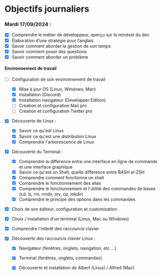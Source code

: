 # Objectifs journaliers

### Mardi 17/09/2024 :


* [x] Comprendre le métier de développeur, aperçu sur le mindset du dev
* [x] Élaboration d’une stratégie pour l’anglais
* [x] Savoir comment aborder la gestion de son temps
* [x] Savoir comment poser des questions
* [x] Savoir comment aborder un problème

#### Environnement de travail

* [ ] Configuration de son environnement de travail
  * [x] Mise à jour OS (Linux, Windows, Mac)
  * [x] Installation (Discord)
  * [x] Installation navigateur (Developper Edition)
  * [ ] Création et configuration Mail pro 
  * [ ] Création et configuration Twitter pro 

* [x] Découverte de Linux :
  * [x] Savoir ce qu'est Linux
  * [x] Savoir ce qu'est une distribution Linux
  * [x] Comprendre l'arborescence de Linux

* [x] Découverte du Terminal : 
  * [x] Comprendre la différence entre une interface en ligne de commande et une interface graphique
  * [x] Savoir ce qu'est un Shell, quelle différence entre BASH et ZSH 
  * [x] Comprendre comment fonctionne un shell
  * [x] Comprendre le fonctionnement des alias
  * [x] Comprendre le fonctionnement et l'utilité des commandes de bases (cd, ls, rm, rmdir, mv, cp, mkdir)
  * [x] Comprendre le principe des options dans les commandes

* [x] Choix de son éditeur, configuration et customisation
* [x] Choix / installation d'un terminal (Linux, Mac ou Windows)

* [x] Comprendre l'intérêt des raccourcis clavier
* [x] Découverte des raccourcis clavier Linux : 
  * [x] Navigateur (fenêtres, onglets, navigation, etc …)
  * [x] Terminal (fenêtres, onglets, commandes)
  * [x] Découverte et installation de Albert (Linux) / Alfred (Mac)


